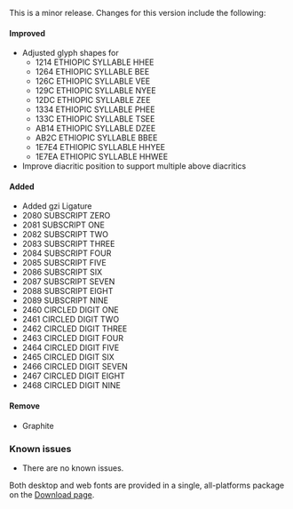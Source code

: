 
This is a minor release. Changes for this version include the following:

#### Improved

- Adjusted glyph shapes for
  - 1214 ETHIOPIC SYLLABLE HHEE
  - 1264 ETHIOPIC SYLLABLE BEE
  - 126C ETHIOPIC SYLLABLE VEE
  - 129C ETHIOPIC SYLLABLE NYEE
  - 12DC ETHIOPIC SYLLABLE ZEE
  - 1334 ETHIOPIC SYLLABLE PHEE
  - 133C ETHIOPIC SYLLABLE TSEE
  - AB14 ETHIOPIC SYLLABLE DZEE
  - AB2C ETHIOPIC SYLLABLE BBEE
  - 1E7E4 ETHIOPIC SYLLABLE HHYEE
  - 1E7EA ETHIOPIC SYLLABLE HHWEE
- Improve diacritic position to support multiple above diacritics

#### Added

- Added gzi Ligature
- 2080 SUBSCRIPT ZERO
- 2081 SUBSCRIPT ONE
- 2082 SUBSCRIPT TWO
- 2083 SUBSCRIPT THREE
- 2084 SUBSCRIPT FOUR
- 2085 SUBSCRIPT FIVE
- 2086 SUBSCRIPT SIX
- 2087 SUBSCRIPT SEVEN
- 2088 SUBSCRIPT EIGHT
- 2089 SUBSCRIPT NINE
- 2460 CIRCLED DIGIT ONE
- 2461 CIRCLED DIGIT TWO
- 2462 CIRCLED DIGIT THREE
- 2463 CIRCLED DIGIT FOUR
- 2464 CIRCLED DIGIT FIVE
- 2465 CIRCLED DIGIT SIX
- 2466 CIRCLED DIGIT SEVEN
- 2467 CIRCLED DIGIT EIGHT
- 2468 CIRCLED DIGIT NINE

#### Remove
- Graphite

### Known issues

- There are no known issues.

Both desktop and web fonts are provided in a single, all-platforms package on the [Download page](https://software.sil.org/abyssinica/download).

